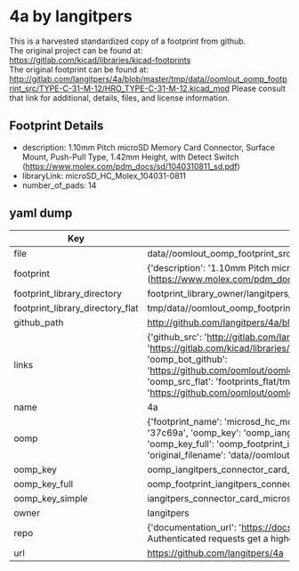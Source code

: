 # 4a by Iangitpers  
This is a harvested standardized copy of a footprint from github.  
The original project can be found at:  
https://gitlab.com/kicad/libraries/kicad-footprints  
The original footprint can be found at:
http://gitlab.com/Iangitpers/4a/blob/master/tmp/data//oomlout_oomp_footprint_src/TYPE-C-31-M-12/HRO_TYPE-C-31-M-12.kicad_mod
Please consult that link for additional, details, files, and license information.  
## Footprint Details
* description: 1.10mm Pitch microSD Memory Card Connector, Surface Mount, Push-Pull Type, 1.42mm Height, with Detect Switch (https://www.molex.com/pdm_docs/sd/1040310811_sd.pdf)  
* libraryLink: microSD_HC_Molex_104031-0811  
* number_of_pads: 14  
## yaml dump  
| Key | Value |  
| --- | --- |  
| file | data//oomlout_oomp_footprint_src/4a/Connector_Card.pretty/microSD_HC_Molex_104031-0811.kicad_mod |  
| footprint | {'description': '1.10mm Pitch microSD Memory Card Connector, Surface Mount, Push-Pull Type, 1.42mm Height, with Detect Switch (https://www.molex.com/pdm_docs/sd/1040310811_sd.pdf)', 'libraryLink': 'microSD_HC_Molex_104031-0811', 'number_of_pads': 14} |  
| footprint_library_directory | footprint_library_owner/Iangitpers_4a |  
| footprint_library_directory_flat | tmp/data//oomlout_oomp_footprint_src/footprints_flat/iangitpers_connector_card_microsd_hc_molex_104031_0811/working |  
| github_path | http://github.com/Iangitpers/4a/blob/master/tmp/data//oomlout_oomp_footprint_src/Connector_Card.pretty/microSD_HC_Molex_104031-0811.kicad_mod |  
| links | {'github_src': 'http://gitlab.com/Iangitpers/4a/blob/master/tmp/data//oomlout_oomp_footprint_src/TYPE-C-31-M-12/HRO_TYPE-C-31-M-12.kicad_mod', 'github_src_repo': 'https://gitlab.com/kicad/libraries/kicad-footprints', 'oomp_bot': 'tmp/data//oomlout_oomp_footprint_src/footprints/iangitpers_connector_card_microsd_hc_molex_104031_0811/working', 'oomp_bot_github': 'https://github.com/oomlout/oomlout_oomp_footprint_bot/tree/main/tmp/data//oomlout_oomp_footprint_src/footprints/iangitpers_connector_card_microsd_hc_molex_104031_0811/working', 'oomp_src_flat': 'footprints_flat/tmp/data//oomlout_oomp_footprint_src/footprints_flat/iangitpers_connector_card_microsd_hc_molex_104031_0811/working', 'oomp_src_flat_github': 'https://github.com/oomlout/oomlout_oomp_footprint_src/tree/main/tmp/data//oomlout_oomp_footprint_src/footprints_flat/iangitpers_connector_card_microsd_hc_molex_104031_0811/working'} |  
| name | 4a |  
| oomp | {'footprint_name': 'microsd_hc_molex_104031_0811', 'library_name': 'connector_card', 'md5': '37c69a3cb629c763692b25f92a4eaf33', 'md5_10': '37c69a3cb6', 'md5_5': '37c69', 'md5_6': '37c69a', 'oomp_key': 'oomp_iangitpers_connector_card_microsd_hc_molex_104031_0811', 'oomp_key_extra': 'oomp_footprint_iangitpers_connector_card_microsd_hc_molex_104031_0811', 'oomp_key_full': 'oomp_footprint_iangitpers_connector_card_microsd_hc_molex_104031_0811_37c69a', 'oomp_key_simple': 'iangitpers_connector_card_microsd_hc_molex_104031_0811', 'original_filename': 'data//oomlout_oomp_footprint_src/4a/Connector_Card.pretty/microSD_HC_Molex_104031-0811.kicad_mod', 'owner_name': 'iangitpers'} |  
| oomp_key | oomp_iangitpers_connector_card_microsd_hc_molex_104031_0811 |  
| oomp_key_full | oomp_footprint_iangitpers_connector_card_microsd_hc_molex_104031_0811 |  
| oomp_key_simple | iangitpers_connector_card_microsd_hc_molex_104031_0811 |  
| owner | Iangitpers |  
| repo | {'documentation_url': 'https://docs.github.com/rest/overview/resources-in-the-rest-api#rate-limiting', 'message': "API rate limit exceeded for 84.66.142.224. (But here's the good news: Authenticated requests get a higher rate limit. Check out the documentation for more details.)"} |  
| url | https://github.com/Iangitpers/4a |  

